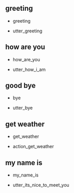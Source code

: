 ## greeting
* greeting
- utter_greeting

## how are you
* how_are_you
- utter_how_i_am

## good bye
* bye
- utter_bye

## get weather
* get_weather
- action_get_weather

## my name is
* my_name_is
- utter_its_nice_to_meet_you